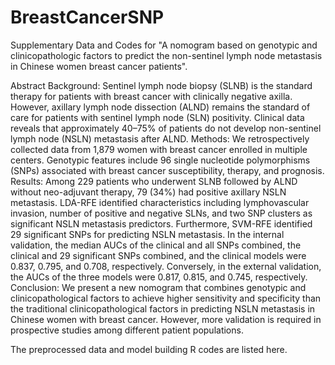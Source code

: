 # BreastCancerSNP
Supplementary Data and Codes for "A nomogram based on genotypic and clinicopathologic factors to predict the non-sentinel lymph node metastasis in Chinese women breast cancer patients".

Abstract
Background: Sentinel lymph node biopsy (SLNB) is the standard therapy for patients with breast cancer with clinically negative axilla. However, axillary lymph node dissection (ALND) remains the standard of care for patients with sentinel lymph node (SLN) positivity. Clinical data reveals that approximately 40–75% of patients do not develop non-sentinel lymph node (NSLN) metastasis after ALND.
Methods: We retrospectively collected data from 1,879 women with breast cancer enrolled in multiple centers. Genotypic features include 96 single nucleotide polymorphisms (SNPs) associated with breast cancer susceptibility, therapy, and prognosis.
Results: Among 229 patients who underwent SLNB followed by ALND without neo-adjuvant therapy, 79 (34%) had positive axillary NSLN metastasis. LDA-RFE identified characteristics including lymphovascular invasion, number of positive and negative SLNs, and two SNP clusters as significant NSLN metastasis predictors. Furthermore, SVM-RFE identified 29 significant SNPs for predicting NSLN metastasis. In the internal validation, the median AUCs of the clinical and all SNPs combined, the clinical and 29 significant SNPs combined, and the clinical models were 0.837, 0.795, and 0.708, respectively. Conversely, in the external validation, the AUCs of the three models were 0.817, 0.815, and 0.745, respectively.
Conclusion: We present a new nomogram that combines genotypic and clinicopathological factors to achieve higher sensitivity and specificity than the traditional clinicopathological factors in predicting NSLN metastasis in Chinese women with breast cancer. However, more validation is required in prospective studies among different patient populations.


The preprocessed data and model building R codes are listed here.
